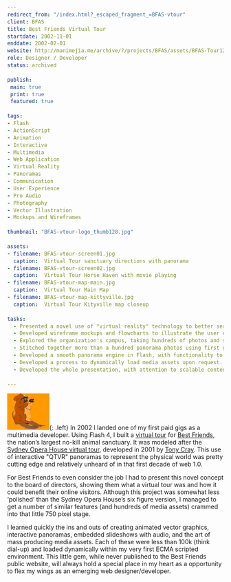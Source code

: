 ```yaml
---
redirect_from: "/index.html?_escaped_fragment_=BFAS-vtour"
client: BFAS  
title: Best Friends Virtual Tour  
startdate: 2002-11-01
enddate: 2002-02-01  
website: http://manimejia.me/archive/?/projects/BFAS/assets/BFAS-Tour12
role: Designer / Developer  
status: archived

publish: 
 main: true 
 print: true
 featured: true

tags:
- Flash
- ActionScript
- Animation
- Interactive
- Multimedia
- Web Application
- Virtual Reality
- Panoramas
- Communication
- User Experience
- Pro Audio
- Photography
- Vector Illustration  
- Mockups and Wireframes

thumbnail: "BFAS-vtour-logo_thumb128.jpg"

assets:
- filename: BFAS-vtour-screen01.jpg
  caption:  Virtual Tour sanctuary directions with panorama
- filename: BFAS-vtour-screen02.jpg
  caption:  Virtual Tour Horse Haven with movie playing
- filename: BFAS-vtour-map-main.jpg
  caption:  Virtual Tour Main Map
- filename: BFAS-vtour-map-kittyville.jpg
  caption:  Virtual Tour Kityville map closeup

tasks: 
  - Presented a novel use of "virtual reality" technology to better serve the member base   of a national organization. Got the job.
  - Developed wireframe mockups and flowcharts to illustrate the user experience and   architecture of the project.
  - Explored the organization's campus, taking hundreds of photos and sound recordings to   support the project's panorama and multimedia requirements.
  - Stitched together more than a hundred panorama photos using first generation QTVR   software by Apple and lots of editing by hand.
  - Developed a smooth panorama engine in Flash, with functionality to embed links to other   media assets.
  - Developed a process to dynamically load media assets upon request.
  - Developed the whole presentation, with attention to scalable content management.

---
```


![animated icon used to represent a panorama on the map](/projects/BFAS/assets/BFAS-vtour-PairTurnSmall.gif){: .left} 
In 2002 I landed one of my first paid gigs as a multimedia developer. Using Flash 4, I built a [virtual tour][BFVT] for [Best Friends][BFAS], the nation’s largest no-kill animal sanctuary. It was modeled after the [Sydney Opera House virtual tour][SOVT], developed in 2001 by [Tony Cray][TDC]. This use of interactive "QTVR" panoramas to represent the physical world was pretty cutting edge and relatively unheard of in that first decade of web 1.0.

For Best Friends to even consider the job I had to present this novel concept to the board of directors, showing them what a virtual tour was and how it could benefit their online visitors. Although this project was somewhat less ‘polished’ than the Sydney Opera House’s six figure version, I managed to get a number of similar features (and hundreds of media assets) crammed into that little 750 pixel stage.

I learned quickly the ins and outs of creating animated vector graphics, interactive panoramas, embedded slideshows with audio, and the art of mass producing media assets. Each of these were less than 100k (think dial-up) and loaded dynamically within my very first ECMA scripted environment. This little gem, while never published to the Best Friends public website, will always hold a special place in my heart as a opportunity to flex my wings as an emerging web designer/developer.

[BFVT]: /archive/?/projects/BFAS/assets/BFAS-Tour12 "Best Friends Virtual Tour archive website"
[BFAS]: http://bestfriends.org/
[SOVT]: http://web.archive.org/web/20040611140203/http:/www.sydneyoperahouse.com/sections/tours/virtual_tour/vrtour2.asp
[TDC]: http://tonydavidcray.com/
